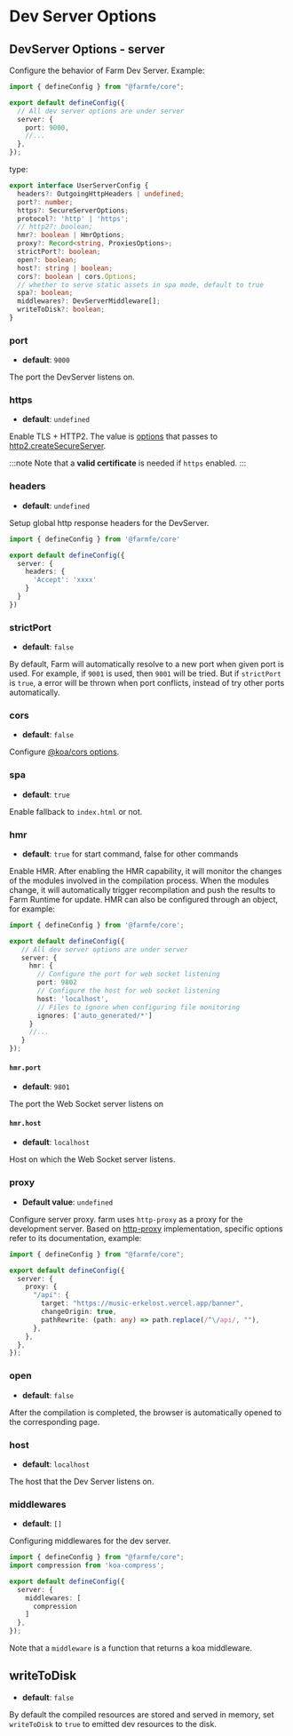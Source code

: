 # Dev Server Options

## DevServer Options - server

Configure the behavior of Farm Dev Server. Example:

```ts
import { defineConfig } from "@farmfe/core";

export default defineConfig({
  // All dev server options are under server
  server: {
    port: 9000,
    //...
  },
});
```

type:

```ts
export interface UserServerConfig {
  headers?: OutgoingHttpHeaders | undefined;
  port?: number;
  https?: SecureServerOptions;
  protocol?: 'http' | 'https';
  // http2?: boolean;
  hmr?: boolean | HmrOptions;
  proxy?: Record<string, ProxiesOptions>;
  strictPort?: boolean;
  open?: boolean;
  host?: string | boolean;
  cors?: boolean | cors.Options;
  // whether to serve static assets in spa mode, default to true
  spa?: boolean;
  middlewares?: DevServerMiddleware[];
  writeToDisk?: boolean;
}
```

### port

- **default**: `9000`

The port the DevServer listens on.

### https
- **default**: `undefined`

Enable  TLS  + HTTP2. The value is [options](https://nodejs.org/api/http2.html#http2createsecureserveroptions-onrequesthandler) that passes to [http2.createSecureServer](https://nodejs.org/api/http2.html#http2createsecureserveroptions-onrequesthandler).

:::note
Note that a **valid certificate** is needed if `https` enabled.
:::

### headers
- **default**: `undefined`

Setup global http response headers for the DevServer.

```ts
import { defineConfig } from '@farmfe/core'

export default defineConfig({
  server: {
    headers: {
      'Accept': 'xxxx'
    }
  }
})
```

### strictPort
- **default**: `false`

By default, Farm will automatically resolve to a new port when given port is used. For example, if `9001` is used, then `9001` will be tried. But if `strictPort` is `true`, a error will be thrown when port conflicts, instead of try other ports automatically.

### cors
- **default**: `false`

Configure [@koa/cors options](https://www.npmjs.com/package/@koa/cors).


### spa
- **default**: `true`

Enable fallback to `index.html` or not.

### hmr

- **default**: `true` for start command, false for other commands

Enable HMR. After enabling the HMR capability, it will monitor the changes of the modules involved in the compilation process. When the modules change, it will automatically trigger recompilation and push the results to Farm Runtime for update. HMR can also be configured through an object, for example:

```ts
import { defineConfig } from '@farmfe/core';

export default defineConfig({
   // All dev server options are under server
   server: {
     hmr: {
       // Configure the port for web socket listening
       port: 9802
       // Configure the host for web socket listening
       host: 'localhost',
       // Files to ignore when configuring file monitoring
       ignores: ['auto_generated/*']
     }
     //...
   }
});
```

#### `hmr.port`

- **default**: `9801`

The port the Web Socket server listens on

#### `hmr.host`

- **default**: `localhost`

Host on which the Web Socket server listens.

### proxy

- **Default value**: `undefined`

Configure server proxy. farm uses `http-proxy` as a proxy for the development server. Based on [http-proxy](https://github.com/http-party/node-http-proxy?tab=readme-ov-file#options) implementation, specific options refer to its documentation, example:

```ts
import { defineConfig } from "@farmfe/core";

export default defineConfig({
  server: {
    proxy: {
      "/api": {
        target: "https://music-erkelost.vercel.app/banner",
        changeOrigin: true,
        pathRewrite: (path: any) => path.replace(/^\/api/, ""),
      },
    },
  },
});
```

### open

- **default**: `false`

After the compilation is completed, the browser is automatically opened to the corresponding page.

### host

- **default**: `localhost`

The host that the Dev Server listens on.

### middlewares

- **default**: `[]`

Configuring middlewares for the dev server.

```ts
import { defineConfig } from "@farmfe/core";
import compression from 'koa-compress';

export default defineConfig({
  server: {
    middlewares: [
      compression
    ]
  },
});
```

Note that a `middleware` is a function that returns a koa middleware.

## writeToDisk
- **default**: `false`

By default the compiled resources are stored and served in memory, set `writeToDisk` to `true` to emitted dev resources to the disk.
